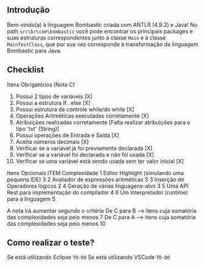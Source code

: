 ## Introdução

Bem-vindo(a) à linguagem Bombastic criada com ANTLR (4.9.2) e Java! No path `src\br\com\bombastic` você pode encontrar os principais packages e suas estruturas correspondentes junto à classe `Main` e à classe `MainTestClass`, que por sua vez corresponde à transformação da linguagem Bombastic para Java.

## Checklist
Itens Obrigatórios (Nota C)
1. Possui 2 tipos de variáveis [X]
2. Possui a estrutura If.. else [X]
3. Possui estrutura de controle while/do while [X]
4. Operações Aritméticas executadas corretamente [X]
5. Atribuições realizadas corretamente [Falta realizar atribuições para o tipo 'txt' (String)]
6. Possui operações de Entrada e Saída [X]
7. Aceita números decimais [X]
8. Verificar se a variável já foi previamente declarada [X]
9. Verificar se a variável foi declarada e não foi usada [X]
10. Verificar se uma variável está sendo usada sem ter valor inicial [X]

Itens Opcionais 
ITEM                                               Complexidade
1 Editor Highlight (simulando uma pequena IDE)     3
2 Avaliador de expressões aritméticas              3
3 Inserção de Operadores lógicos                   2
4 Geração de várias linguagens-alvo                3
5 Uma API Rest para implementação do compilador    4
6 Um Interpretador (runtime) para a linguagem      5

A nota irá aumentar segundo o critério
De C para B —> itens cuja somatória das complexidades seja pelo menos 7
De C para A —> itens cuja somatória das complexidades seja pelo menos 10

## Como realizar o teste?

Se está utilizando Eclipse
`TO-DO`
Se está utilizando VSCode
`TO-DO`
